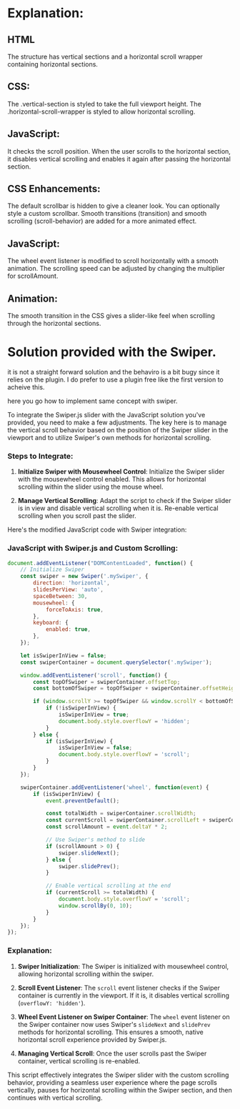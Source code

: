 # Explanation:
## HTML
The structure has vertical sections and a horizontal scroll wrapper containing horizontal sections.

## CSS: 
The .vertical-section is styled to take the full viewport height. 
The .horizontal-scroll-wrapper is styled to allow horizontal scrolling.

## JavaScript: 
It checks the scroll position. When the user scrolls to the horizontal section, it disables vertical scrolling and enables it again after passing the horizontal section.

## CSS Enhancements: 
The default scrollbar is hidden to give a cleaner look. You can optionally style a custom scrollbar. Smooth transitions (transition) and smooth scrolling (scroll-behavior) are added for a more animated effect.

## JavaScript: 
The wheel event listener is modified to scroll horizontally with a smooth animation. The scrolling speed can be adjusted by changing the multiplier for scrollAmount.

## Animation: 
The smooth transition in the CSS gives a slider-like feel when scrolling through the horizontal sections.

# Solution provided with the Swiper.

it is not a straight forward solution and the behaviro is a bit bugy since it relies on the plugin.
I do prefer to use a plugin free like the first version to acheive this.

here you go how to implement same concept with swiper.

To integrate the Swiper.js slider with the JavaScript solution you've provided, you need to make a few adjustments. The key here is to manage the vertical scroll behavior based on the position of the Swiper slider in the viewport and to utilize Swiper's own methods for horizontal scrolling.

### Steps to Integrate:

1. **Initialize Swiper with Mousewheel Control**: Initialize the Swiper slider with the mousewheel control enabled. This allows for horizontal scrolling within the slider using the mouse wheel.

2. **Manage Vertical Scrolling**: Adapt the script to check if the Swiper slider is in view and disable vertical scrolling when it is. Re-enable vertical scrolling when you scroll past the slider.

Here's the modified JavaScript code with Swiper integration:

### JavaScript with Swiper.js and Custom Scrolling:

```javascript
document.addEventListener("DOMContentLoaded", function() {
    // Initialize Swiper
    const swiper = new Swiper('.mySwiper', {
        direction: 'horizontal',
        slidesPerView: 'auto',
        spaceBetween: 30,
        mousewheel: {
            forceToAxis: true,
        },
        keyboard: {
            enabled: true,
        },
    });

    let isSwiperInView = false;
    const swiperContainer = document.querySelector('.mySwiper');

    window.addEventListener('scroll', function() {
        const topOfSwiper = swiperContainer.offsetTop;
        const bottomOfSwiper = topOfSwiper + swiperContainer.offsetHeight;

        if (window.scrollY >= topOfSwiper && window.scrollY < bottomOfSwiper) {
            if (!isSwiperInView) {
                isSwiperInView = true;
                document.body.style.overflowY = 'hidden';
            }
        } else {
            if (isSwiperInView) {
                isSwiperInView = false;
                document.body.style.overflowY = 'scroll';
            }
        }
    });

    swiperContainer.addEventListener('wheel', function(event) {
        if (isSwiperInView) {
            event.preventDefault();

            const totalWidth = swiperContainer.scrollWidth;
            const currentScroll = swiperContainer.scrollLeft + swiperContainer.offsetWidth;
            const scrollAmount = event.deltaY * 2;

            // Use Swiper's method to slide
            if (scrollAmount > 0) {
                swiper.slideNext();
            } else {
                swiper.slidePrev();
            }

            // Enable vertical scrolling at the end
            if (currentScroll >= totalWidth) {
                document.body.style.overflowY = 'scroll';
                window.scrollBy(0, 10);
            }
        }
    });
});
```

### Explanation:

1. **Swiper Initialization**: The Swiper is initialized with mousewheel control, allowing horizontal scrolling within the swiper.

2. **Scroll Event Listener**: The `scroll` event listener checks if the Swiper container is currently in the viewport. If it is, it disables vertical scrolling (`overflowY: 'hidden'`).

3. **Wheel Event Listener on Swiper Container**: The `wheel` event listener on the Swiper container now uses Swiper's `slideNext` and `slidePrev` methods for horizontal scrolling. This ensures a smooth, native horizontal scroll experience provided by Swiper.js.

4. **Managing Vertical Scroll**: Once the user scrolls past the Swiper container, vertical scrolling is re-enabled.

This script effectively integrates the Swiper slider with the custom scrolling behavior, providing a seamless user experience where the page scrolls vertically, pauses for horizontal scrolling within the Swiper section, and then continues with vertical scrolling.